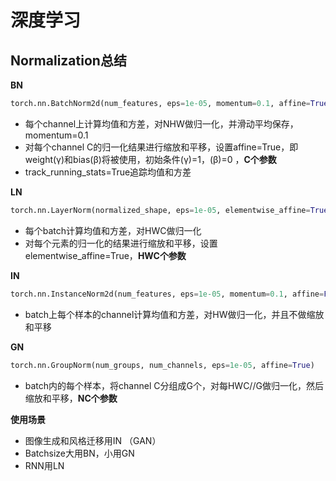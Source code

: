 # 深度学习

## Normalization总结

**BN**
```python
torch.nn.BatchNorm2d(num_features, eps=1e-05, momentum=0.1, affine=True, track_running_stats=True)
```

- 每个channel上计算均值和方差，对NHW做归一化，并滑动平均保存，momentum=0.1
- 对每个channel C的归一化结果进行缩放和平移，设置affine=True，即weight(γ)和bias(β)将被使用，初始条件(γ)=1，(β)=0 ，**C个参数**
- track_running_stats=True追踪均值和方差

**LN**
```python
torch.nn.LayerNorm(normalized_shape, eps=1e-05, elementwise_affine=True)
```

- 每个batch计算均值和方差，对HWC做归一化
- 对每个元素的归一化的结果进行缩放和平移，设置elementwise_affine=True，**HWC个参数**

**IN**
```python
torch.nn.InstanceNorm2d(num_features, eps=1e-05, momentum=0.1, affine=False, track_running_stats=False)
```

- batch上每个样本的channel计算均值和方差，对HW做归一化，并且不做缩放和平移

**GN**
```python
torch.nn.GroupNorm(num_groups, num_channels, eps=1e-05, affine=True)
```

- batch内的每个样本，将channel C分组成G个，对每HWC//G做归一化，然后缩放和平移，**NC个参数**

**使用场景**

- 图像生成和风格迁移用IN （GAN）
- Batchsize大用BN，小用GN
- RNN用LN
